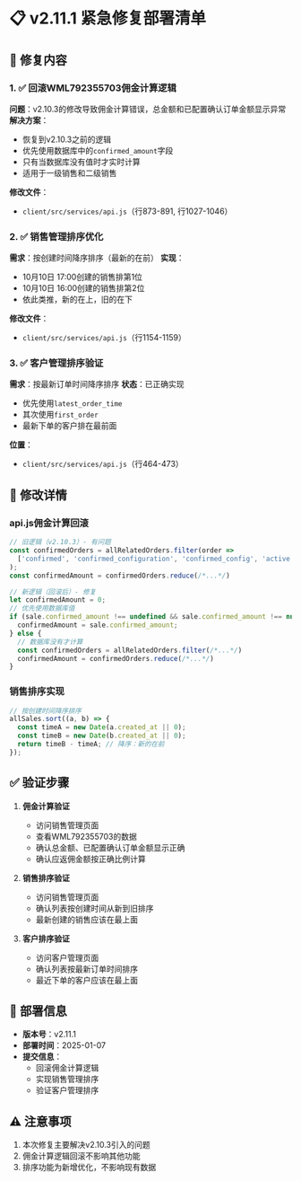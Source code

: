# 📋 v2.11.1 紧急修复部署清单

## 🎯 修复内容

### 1. ✅ 回滚WML792355703佣金计算逻辑
**问题**：v2.10.3的修改导致佣金计算错误，总金额和已配置确认订单金额显示异常
**解决方案**：
- 恢复到v2.10.3之前的逻辑
- 优先使用数据库中的`confirmed_amount`字段
- 只有当数据库没有值时才实时计算
- 适用于一级销售和二级销售

**修改文件**：
- `client/src/services/api.js`（行873-891, 行1027-1046）

### 2. ✅ 销售管理排序优化
**需求**：按创建时间降序排序（最新的在前）
**实现**：
- 10月10日 17:00创建的销售排第1位
- 10月10日 16:00创建的销售排第2位
- 依此类推，新的在上，旧的在下

**修改文件**：
- `client/src/services/api.js`（行1154-1159）

### 3. ✅ 客户管理排序验证
**需求**：按最新订单时间降序排序
**状态**：已正确实现
- 优先使用`latest_order_time`
- 其次使用`first_order`
- 最新下单的客户排在最前面

**位置**：
- `client/src/services/api.js`（行464-473）

## 📝 修改详情

### api.js佣金计算回滚
```javascript
// 旧逻辑（v2.10.3）- 有问题
const confirmedOrders = allRelatedOrders.filter(order => 
  ['confirmed', 'confirmed_configuration', 'confirmed_config', 'active'].includes(order.status)
);
const confirmedAmount = confirmedOrders.reduce(/*...*/)

// 新逻辑（回滚后）- 修复
let confirmedAmount = 0;
// 优先使用数据库值
if (sale.confirmed_amount !== undefined && sale.confirmed_amount !== null) {
  confirmedAmount = sale.confirmed_amount;
} else {
  // 数据库没有才计算
  const confirmedOrders = allRelatedOrders.filter(/*...*/)
  confirmedAmount = confirmedOrders.reduce(/*...*/)
}
```

### 销售排序实现
```javascript
// 按创建时间降序排序
allSales.sort((a, b) => {
  const timeA = new Date(a.created_at || 0);
  const timeB = new Date(b.created_at || 0);
  return timeB - timeA; // 降序：新的在前
});
```

## ✅ 验证步骤

1. **佣金计算验证**
   - 访问销售管理页面
   - 查看WML792355703的数据
   - 确认总金额、已配置确认订单金额显示正确
   - 确认应返佣金额按正确比例计算

2. **销售排序验证**
   - 访问销售管理页面
   - 确认列表按创建时间从新到旧排序
   - 最新创建的销售应该在最上面

3. **客户排序验证**
   - 访问客户管理页面
   - 确认列表按最新订单时间排序
   - 最近下单的客户应该在最上面

## 🚀 部署信息

- **版本号**：v2.11.1
- **部署时间**：2025-01-07
- **提交信息**：
  - 回滚佣金计算逻辑
  - 实现销售管理排序
  - 验证客户管理排序

## ⚠️ 注意事项

1. 本次修复主要解决v2.10.3引入的问题
2. 佣金计算逻辑回滚不影响其他功能
3. 排序功能为新增优化，不影响现有数据
